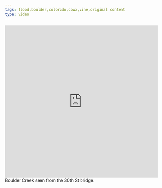 ```yaml
---
tags: flood,boulder,colorado,cowx,vine,original content
type: video
---
```

<iframe src="http://www.tumblr.com/video/imandrewcohen/61056921614/500" id="tumblr_video_iframe_61056921614" class="tumblr_video_iframe" width="500" height="500" style="display:block;background-color:transparent;overflow:hidden;" allowTransparency="true" frameborder="0" scrolling="no" webkitAllowFullScreen mozallowfullscreen allowFullScreen></iframe>
Boulder Creek seen from the 30th St bridge.
